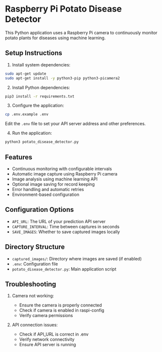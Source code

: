 # Raspberry Pi Potato Disease Detector

This Python application uses a Raspberry Pi camera to continuously monitor potato plants for diseases using machine learning.

## Setup Instructions

1. Install system dependencies:
```bash
sudo apt-get update
sudo apt-get install -y python3-pip python3-picamera2
```

2. Install Python dependencies:
```bash
pip3 install -r requirements.txt
```

3. Configure the application:
```bash
cp .env.example .env
```
Edit the `.env` file to set your API server address and other preferences.

4. Run the application:
```bash
python3 potato_disease_detector.py
```

## Features

- Continuous monitoring with configurable intervals
- Automatic image capture using Raspberry Pi camera
- Image analysis using machine learning API
- Optional image saving for record keeping
- Error handling and automatic retries
- Environment-based configuration

## Configuration Options

- `API_URL`: The URL of your prediction API server
- `CAPTURE_INTERVAL`: Time between captures in seconds
- `SAVE_IMAGES`: Whether to save captured images locally

## Directory Structure

- `captured_images/`: Directory where images are saved (if enabled)
- `.env`: Configuration file
- `potato_disease_detector.py`: Main application script

## Troubleshooting

1. Camera not working:
   - Ensure the camera is properly connected
   - Check if camera is enabled in raspi-config
   - Verify camera permissions

2. API connection issues:
   - Check if API_URL is correct in .env
   - Verify network connectivity
   - Ensure API server is running